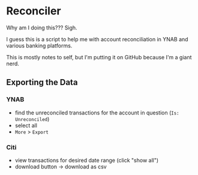 # Reconciler

Why am I doing this??? Sigh.

I guess this is a script to help me with account reconciliation in YNAB and various banking platforms.

This is mostly notes to self, but I'm putting it on GitHub because I'm a giant nerd.

## Exporting the Data

### YNAB
- find the unreconciled transactions for the account in question (`Is: Unreconciled`)
- select all
- `More` > `Export`

### Citi
- view transactions for desired date range (click "show all")
- download button -> download as csv